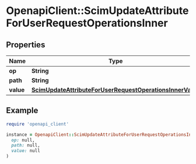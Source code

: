 # OpenapiClient::ScimUpdateAttributeForUserRequestOperationsInner

## Properties

| Name | Type | Description | Notes |
| ---- | ---- | ----------- | ----- |
| **op** | **String** |  |  |
| **path** | **String** |  | [optional] |
| **value** | [**ScimUpdateAttributeForUserRequestOperationsInnerValue**](ScimUpdateAttributeForUserRequestOperationsInnerValue.md) |  | [optional] |

## Example

```ruby
require 'openapi_client'

instance = OpenapiClient::ScimUpdateAttributeForUserRequestOperationsInner.new(
  op: null,
  path: null,
  value: null
)
```

